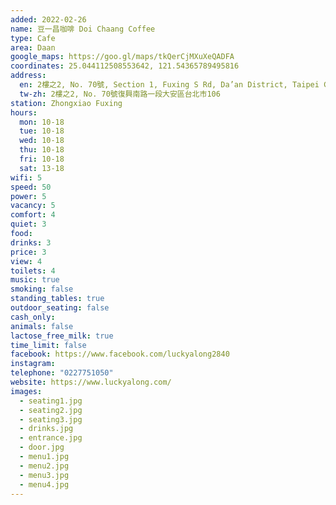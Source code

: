 ```yaml
---
added: 2022-02-26
name: 豆一昌咖啡 Doi Chaang Coffee
type: Cafe
area: Daan
google_maps: https://goo.gl/maps/tkQerCjMXuXeQADFA
coordinates: 25.044112508553642, 121.54365789495816
address:
  en: 2樓之2, No. 70號, Section 1, Fuxing S Rd, Da’an District, Taipei City, 106
  tw-zh: 2樓之2, No. 70號復興南路一段大安區台北市106
station: Zhongxiao Fuxing
hours:
  mon: 10-18
  tue: 10-18
  wed: 10-18
  thu: 10-18
  fri: 10-18
  sat: 13-18
wifi: 5
speed: 50
power: 5
vacancy: 5
comfort: 4
quiet: 3
food: 
drinks: 3
price: 3
view: 4
toilets: 4
music: true
smoking: false
standing_tables: true
outdoor_seating: false
cash_only: 
animals: false
lactose_free_milk: true
time_limit: false
facebook: https://www.facebook.com/luckyalong2840
instagram: 
telephone: "0227751050"
website: https://www.luckyalong.com/
images:
  - seating1.jpg
  - seating2.jpg
  - seating3.jpg
  - drinks.jpg
  - entrance.jpg
  - door.jpg
  - menu1.jpg
  - menu2.jpg
  - menu3.jpg
  - menu4.jpg
---
```

